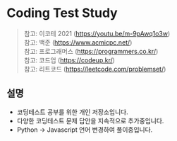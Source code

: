 # Coding Test Study

> 참고: 이코테 2021 (https://youtu.be/m-9pAwq1o3w)  
> 참고: 백준 (https://www.acmicpc.net/)  
> 참고: 프로그래머스 (https://programmers.co.kr/)  
> 참고: 코드업 (https://codeup.kr/)  
> 참고: 리트코드 (https://leetcode.com/problemset/)

## 설명

- 코딩테스트 공부를 위한 개인 저장소입니다.
- 다양한 코딩테스트 문제 답안을 지속적으로 추가중입니다.
- Python -> Javascript 언어 변경하여 풀이중입니다.
  &nbsp;

